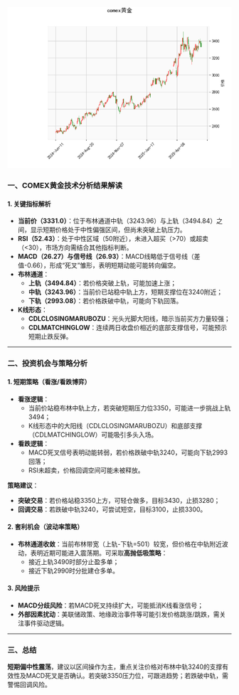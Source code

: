 ![图](comex_gold.png)



### 一、COMEX黄金技术分析结果解读

#### 1. **关键指标解析**
- **当前价（3331.0）**：位于布林通道中轨（3243.96）与上轨（3494.84）之间，显示短期价格处于中性偏强区间，但尚未突破上轨压力。
- **RSI（52.43）**：处于中性区域（50附近），未进入超买（>70）或超卖（<30），市场方向需结合其他指标判断。
- **MACD（26.27）与信号线（26.93）**：MACD线略低于信号线（差值-0.66），形成“死叉”雏形，表明短期动能可能转向偏空。
- **布林通道**：  
  - **上轨（3494.84）**：若价格突破上轨，可能加速上涨；  
  - **中轨（3243.96）**：当前价已站稳中轨上方，短期支撑位在3240附近；  
  - **下轨（2993.08）**：若价格跌破中轨，可能向下轨回落。
- **K线形态**：  
  - **CDLCLOSINGMARUBOZU**：光头光脚大阳线，暗示当前买方力量较强；  
  - **CDLMATCHINGLOW**：连续两日收盘价相近的底部支撑信号，可能预示短期止跌反弹。

---

### 二、投资机会与策略分析

#### 1. **短期策略（看涨/看跌博弈）**
- **看涨逻辑**：  
  - 当前价站稳布林中轨上方，若突破短期压力位3350，可能进一步挑战上轨3494；  
  - K线形态中的大阳线（CDLCLOSINGMARUBOZU）和底部支撑（CDLMATCHINGLOW）可能吸引多头入场。
- **看跌逻辑**：  
  - MACD死叉信号表明动能转弱，若价格跌破中轨3240，可能向下轨2993回落；  
  - RSI未超卖，价格回调空间可能未被释放。

**策略建议**：  
- **突破交易**：若价格站稳3350上方，可轻仓做多，目标3430，止损3280；  
- **回调交易**：若跌破中轨3240，可尝试短空，目标3100，止损3300。

#### 2. **套利机会（波动率策略）**
- **布林通道收敛**：当前布林带宽（上轨-下轨=501）较宽，但价格在中轨附近波动，表明近期可能进入震荡期。可采取**高抛低吸策略**：  
  - 接近上轨3490时部分止盈多单；  
  - 接近下轨2990时分批建仓多单。

#### 3. **风险提示**
- **MACD分歧风险**：若MACD死叉持续扩大，可能抵消K线看涨信号；  
- **外部因素扰动**：美联储政策、地缘政治事件等可能引发价格跳涨/跳跌，需关注事件驱动逻辑。

---

### 三、总结
**短期偏中性震荡**，建议以区间操作为主，重点关注价格对布林中轨3240的支撑有效性及MACD死叉是否确认。若突破3350压力位，可跟进趋势；若跌破中轨，需警惕回调风险。